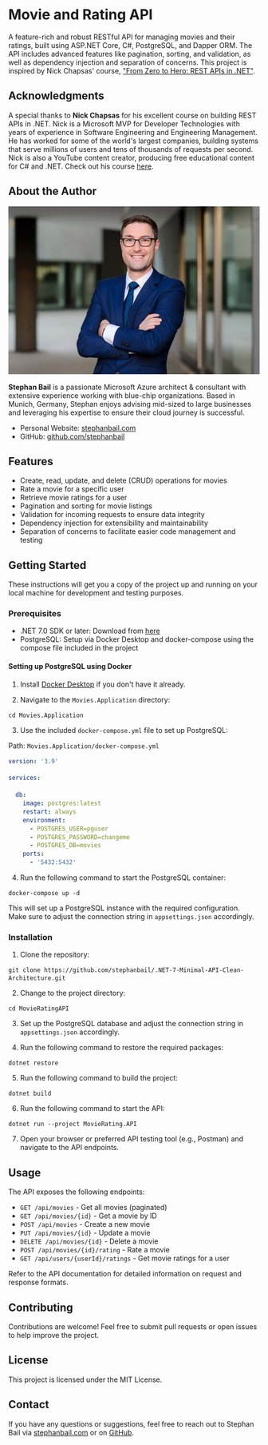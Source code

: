 # Movie and Rating API

A feature-rich and robust RESTful API for managing movies and their ratings, built using ASP.NET Core, C#, PostgreSQL, and Dapper ORM. The API includes advanced features like pagination, sorting, and validation, as well as dependency injection and separation of concerns. This project is inspired by Nick Chapsas' course, ["From Zero to Hero: REST APIs in .NET"](https://nickchapsas.com/courses/enrolled/2022064).

## Acknowledgments

A special thanks to **Nick Chapsas** for his excellent course on building REST APIs in .NET. Nick is a Microsoft MVP for Developer Technologies with years of experience in Software Engineering and Engineering Management. He has worked for some of the world's largest companies, building systems that serve millions of users and tens of thousands of requests per second. Nick is also a YouTube content creator, producing free educational content for C# and .NET. Check out his course [here](https://nickchapsas.com/courses/enrolled/2022064).

## About the Author

![Stephan Bail](files/author.jpg)

**Stephan Bail** is a passionate Microsoft Azure architect & consultant with extensive experience working with blue-chip organizations. Based in Munich, Germany, Stephan enjoys advising mid-sized to large businesses and leveraging his expertise to ensure their cloud journey is successful.

- Personal Website: [stephanbail.com](https://stephanbail.com)
- GitHub: [github.com/stephanbail](https://github.com/stephanbail)

## Features

- Create, read, update, and delete (CRUD) operations for movies
- Rate a movie for a specific user
- Retrieve movie ratings for a user
- Pagination and sorting for movie listings
- Validation for incoming requests to ensure data integrity
- Dependency injection for extensibility and maintainability
- Separation of concerns to facilitate easier code management and testing

## Getting Started

These instructions will get you a copy of the project up and running on your local machine for development and testing purposes.

### Prerequisites

- .NET 7.0 SDK or later: Download from [here](https://dotnet.microsoft.com/en-us/download/dotnet/7.0)
- PostgreSQL: Setup via Docker Desktop and docker-compose using the compose file included in the project

#### Setting up PostgreSQL using Docker

1. Install [Docker Desktop](https://www.docker.com/products/docker-desktop) if you don't have it already.

2. Navigate to the `Movies.Application` directory:

```
cd Movies.Application
```

3. Use the included `docker-compose.yml` file to set up PostgreSQL:

Path: `Movies.Application/docker-compose.yml`

```yaml
version: '3.9'

services:

  db:
    image: postgres:latest
    restart: always
    environment:
      - POSTGRES_USER=pguser
      - POSTGRES_PASSWORD=changeme
      - POSTGRES_DB=movies
    ports:
      - '5432:5432'
```

4. Run the following command to start the PostgreSQL container:

```
docker-compose up -d
```

This will set up a PostgreSQL instance with the required configuration. Make sure to adjust the connection string in `appsettings.json` accordingly.

### Installation

1. Clone the repository:

```
git clone https://github.com/stephanbail/.NET-7-Minimal-API-Clean-Architecture.git
```

2. Change to the project directory:

```
cd MovieRatingAPI
```

3. Set up the PostgreSQL database and adjust the connection string in `appsettings.json` accordingly.

4. Run the following command to restore the required packages:

```
dotnet restore
```

5. Run the following command to build the project:

```
dotnet build
```

6. Run the following command to start the API:

```
dotnet run --project MovieRating.API
```

7. Open your browser or preferred API testing tool (e.g., Postman) and navigate to the API endpoints.

## Usage

The API exposes the following endpoints:

- `GET /api/movies` - Get all movies (paginated)
- `GET /api/movies/{id}` - Get a movie by ID
- `POST /api/movies` - Create a new movie
- `PUT /api/movies/{id}` - Update a movie
- `DELETE /api/movies/{id}` - Delete a movie
- `POST /api/movies/{id}/rating` - Rate a movie
- `GET /api/users/{userId}/ratings` - Get movie ratings for a user

Refer to the API documentation for detailed information on request and response formats.

## Contributing

Contributions are welcome! Feel free to submit pull requests or open issues to help improve the project.

## License

This project is licensed under the MIT License.

## Contact

If you have any questions or suggestions, feel free to reach out to Stephan Bail via [stephanbail.com](https://stephanbail.com) or on [GitHub](https://github.com/stephanbail).